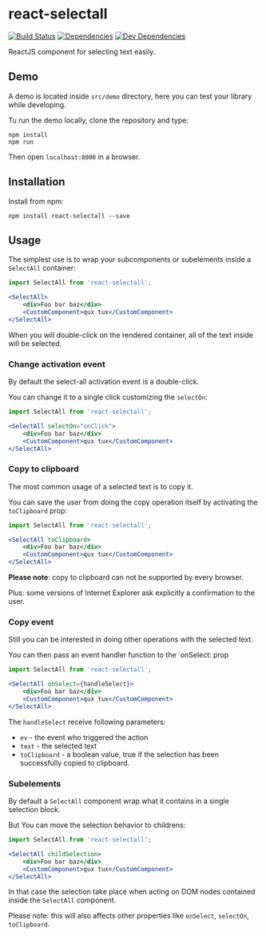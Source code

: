 react-selectall
===============

[![Build Status](https://travis-ci.org/keul/react-selectall.svg?branch=master)](https://travis-ci.org/keul/react-selectall)
[![Dependencies](https://img.shields.io/david/keul/react-selectall.svg)]()
[![Dev Dependencies](https://img.shields.io/david/dev/keul/react-selectall.svg)]()

ReactJS component for selecting text easily.

Demo
----

A demo is located inside `src/demo` directory, here you can test your library while developing.

Tu run the demo locally, clone the repository and type:

```
npm install
npm run
```

Then open `localhost:8000` in a browser.

Installation
------------

Install from npm:

```
npm install react-selectall --save
```

Usage
-----

The simplest use is to wrap your subcomponents or subelements inside a `SelectAll` container:

```jsx
import SelectAll from 'react-selectall';

<SelectAll>
    <div>Foo bar baz</div>
    <CustomComponent>qux tux</CustomComponent>
</SelectAll>
```

When you will double-click on the rendered container, all of the text inside will be selected.

### Change activation event

By default the select-all activation event is a double-click.

You can change it to a single click customizing the `selectOn`:

```jsx
import SelectAll from 'react-selectall';

<SelectAll selectOn="onClick">
    <div>Foo bar baz</div>
    <CustomComponent>qux tux</CustomComponent>
</SelectAll>
```

### Copy to clipboard

The most common usage of a selected text is to copy it.

You can save the user from doing the copy operation itself by activating the `toClipboard` prop:

```jsx
import SelectAll from 'react-selectall';

<SelectAll toClipboard>
    <div>Foo bar baz</div>
    <CustomComponent>qux tux</CustomComponent>
</SelectAll>
```

**Please note**: copy to clipboard can not be supported by every browser.

Plus: some versions of Internet Explorer ask explicitly a confirmation to the user.

### Copy event

Still you can be interested in doing other operations with the selected text.

You can then pass an event handler function to the `onSelect: prop

```jsx
import SelectAll from 'react-selectall';

<SelectAll onSelect={handleSelect}>
    <div>Foo bar baz</div>
    <CustomComponent>qux tux</CustomComponent>
</SelectAll>
```

The `handleSelect` receive following parameters:

* `ev` - the event who triggered the action
* `text` - the selected text
* `toClipboard` - a boolean value, true if the selection has been successfully copied to clipboard.

### Subelements

By default a `SelectAll` component wrap what it contains in a single selection block.

But You can move the selection behavior to childrens:

```jsx
import SelectAll from 'react-selectall';

<SelectAll childSelection>
    <div>Foo bar baz</div>
    <CustomComponent>qux tux</CustomComponent>
</SelectAll>
```

In that case the selection take place when acting on DOM nodes contained inside the `SelectAll` component.

Please note: this will also affects other properties like `onSelect`, `selectOn`, `toClipboard`.
